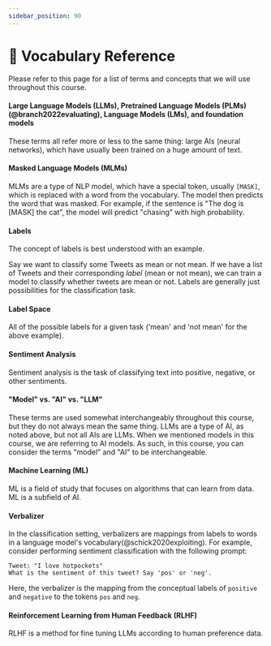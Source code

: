 ```yaml
---
sidebar_position: 90
---
```


# 📙 Vocabulary Reference

Please refer to this page for a list of terms and concepts that we will use throughout this course.

#### Large Language Models (LLMs), Pretrained Language Models (PLMs)(@branch2022evaluating), Language Models (LMs), and foundation models

These terms all refer more or less to the same thing: large AIs (neural networks), which have usually been trained
on a huge amount of text.

#### Masked Language Models (MLMs)

MLMs are a type of NLP model, which have a special token, usually `[MASK]`, which is
replaced with a word from the vocabulary. The model then predicts the word that
was masked. For example, if the sentence is "The dog is [MASK] the cat", the model
will predict "chasing" with high probability.

#### Labels

The concept of labels is best understood with an example.

Say we want to classify some Tweets as mean or not mean. If we have a list of Tweets and
their corresponding _label_ (mean or not mean), we can train a model to classify
whether tweets are mean or not. Labels are generally just possibilities for the
classification task.

#### Label Space

All of the possible labels for a given task ('mean' and 'not mean' for the above example).

#### Sentiment Analysis

Sentiment analysis is the task of classifying text into positive, negative, or other sentiments.

#### "Model" vs. "AI" vs. "LLM"

These terms are used somewhat interchangeably throughout this course, but they do
not always mean the same thing. LLMs are a type of AI, as noted above, but not all AIs are LLMs.
When we mentioned models in this course, we are referring to AI models. As such, in this course,
you can consider the terms "model" and "AI" to be interchangeable.

#### Machine Learning (ML)

ML is a field of study that focuses on algorithms that
can learn from data. ML is a subfield of AI.

#### Verbalizer

In the classification setting, verbalizers are mappings from labels to words in
a language model's vocabulary(@schick2020exploiting). For example, consider
performing sentiment classification with the following prompt:

```text
Tweet: "I love hotpockets"
What is the sentiment of this tweet? Say 'pos' or 'neg'.
```

Here, the verbalizer is the mapping from the conceptual labels of `positive` and `negative` to the tokens `pos` and `neg`.

#### Reinforcement Learning from Human Feedback (RLHF)

RLHF is a method for fine tuning LLMs according to human preference data.

<!-- %%RemarkAutoGlossary::list_all%% -->
